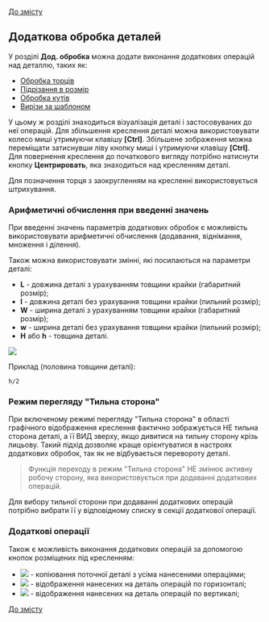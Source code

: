 [До змісту](/service/doc/?cid=stol)
## Додаткова обробка деталей

У розділі **Дод. обробка** можна додати виконання додаткових операцій над деталлю, таких як:

- [Обробка торців](/service/doc/?cid=stol&s=edges)
- [Підрізання в розмір](/service/doc/?cid=stol&s=clipping)
- [Обробка кутів](/service/doc/?cid=stol&s=corners)
- [Вирізи за шаблоном](/service/doc/?cid=stol&s=shapes-by-pattern)
<!-- - [Вырезы](/service/doc/?cid=stol&s=shapes) -->

У цьому ж розділі знаходиться візуалізація деталі і застосовуваних до неї операцій.
Для збільшення креслення деталі можна використовувати колесо миші утримуючи клавішу **[Ctrl]**.
Збільшене зображення можна переміщати затиснувши ліву кнопку миші і утримуючи клавішу **[Ctrl]**. 
Для повернення креслення до початкового вигляду потрібно натиснути кнопку **Центрировать**, яка знаходиться над кресленням деталі. 

Для позначення торця з заокругленням на кресленні використовується штрихування.


### Арифметичні обчислення при введенні значень

При введенні значень параметрів додаткових обробок є можливість використовувати арифметичні обчислення (додавання, віднімання, множення і ділення).

Також можна використовувати змінні, які посилаються на параметри деталі:

- **L** - довжина деталі з урахуванням товщини крайки (габаритний розмір);
- **l** - довжина деталі без урахування товщини крайки (пильний розмір);
- **W** - ширина деталі з урахуванням товщини крайки (габаритний розмір);
- **w** - ширина деталі без урахування товщини крайки (пильний розмір);
- **H** або **h** - товщина деталі.

![](/service/doc/img/detail-sizes.png)

Приклад (половина товщини деталі):

```
h/2
```


### Режим перегляду "Тильна сторона"

При включеному режимі перегляду "Тильна сторона" в області графічного відображення креслення фактично зображується НЕ тильна сторона деталі, а її ВИД зверху, якщо дивитися на тильну сторону крізь лицьову.
Такий підхід дозволяє краще орієнтуватися в настроях додаткових обробок, так як не відбувається перевороту деталі.

> Функція переходу в режим "Тильна сторона" НЕ змінює активну робочу сторону, яка використовується при додаванні додаткових операцій.

Для вибору тильної сторони при додаванні додаткових операцій потрібно вибрати її у відповідному списку в секції додаткової операції.


### Додаткові операції

Також є можливість виконання додаткових операцій за допомогою кнопок розміщених під кресленням:

* ![](/service/doc/img/operation-copy.png) - копіювання поточної деталі з усіма нанесеними операціями;
* ![](/service/doc/img/operation-flip-h.png) - відображення нанесених на деталь операцій по горизонталі;
* ![](/service/doc/img/operation-flip-v.png) - відображення нанесених на деталь операцій по вертикалі;

[До змісту](/service/doc/?cid=stol)
